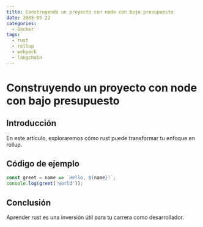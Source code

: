```yaml
---
title: Construyendo un proyecto con node con bajo presupuesto
date: 2035-05-22
categories:
  - Docker
tags:
  - rust
  - rollup
  - webpack
  - langchain
---
```


# Construyendo un proyecto con node con bajo presupuesto

## Introducción

En este artículo, exploraremos cómo rust puede transformar tu enfoque en rollup.

## Código de ejemplo

```javascript
const greet = name => `Hello, ${name}!`;
console.log(greet('world'));
```

## Conclusión

Aprender rust es una inversión útil para tu carrera como desarrollador.